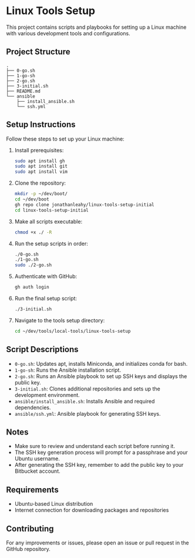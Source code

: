 # Linux Tools Setup

This project contains scripts and playbooks for setting up a Linux machine with various development tools and configurations.

## Project Structure

```
.
├── 0-go.sh
├── 1-go-sh
├── 2-go.sh
├── 3-initial.sh
├── README.md
└── ansible
    ├── install_ansible.sh
    └── ssh.yml
```

## Setup Instructions

Follow these steps to set up your Linux machine:

1. Install prerequisites:
   ```bash
   sudo apt install gh
   sudo apt install git
   sudo apt install vim
   ```

2. Clone the repository:
   ```bash
   mkdir -p ~/dev/boot/
   cd ~/dev/boot
   gh repo clone jonathanleahy/linux-tools-setup-initial
   cd linux-tools-setup-initial
   ```

3. Make all scripts executable:
   ```bash
   chmod +x ./ -R
   ```

4. Run the setup scripts in order:
   ```bash
   ./0-go.sh
   ./1-go.sh
   sudo ./2-go.sh
   ```

5. Authenticate with GitHub:
   ```bash
   gh auth login
   ```

6. Run the final setup script:
   ```bash
   ./3-initial.sh
   ```

7. Navigate to the tools setup directory:
   ```bash
   cd ~/dev/tools/local-tools/linux-tools-setup
   ```

## Script Descriptions

- `0-go.sh`: Updates apt, installs Miniconda, and initializes conda for bash.
- `1-go-sh`: Runs the Ansible installation script.
- `2-go.sh`: Runs an Ansible playbook to set up SSH keys and displays the public key.
- `3-initial.sh`: Clones additional repositories and sets up the development environment.
- `ansible/install_ansible.sh`: Installs Ansible and required dependencies.
- `ansible/ssh.yml`: Ansible playbook for generating SSH keys.

## Notes

- Make sure to review and understand each script before running it.
- The SSH key generation process will prompt for a passphrase and your Ubuntu username.
- After generating the SSH key, remember to add the public key to your Bitbucket account.

## Requirements

- Ubuntu-based Linux distribution
- Internet connection for downloading packages and repositories

## Contributing

For any improvements or issues, please open an issue or pull request in the GitHub repository.